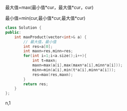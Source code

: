  最大值=max(最小值\*cur，最大值\*cur，cur)

最小值=min(cur,最小值\*cur,最大值\*cur)

```cpp
class Solution {
public:
    int maxProduct(vector<int>& a) {
        // 最大值，最小值
        int res=a[0];
        int maxn=res,minn=res;
        for(int i=1;i<a.size();i++){
            int t=maxn;
            maxn=max(a[i],max(maxn*a[i],minn*a[i]));
            minn=min(a[i],min(t*a[i],minn*a[i]));
            res=max(res,maxn);
        }
        return res;
    }
};
```

n,1
